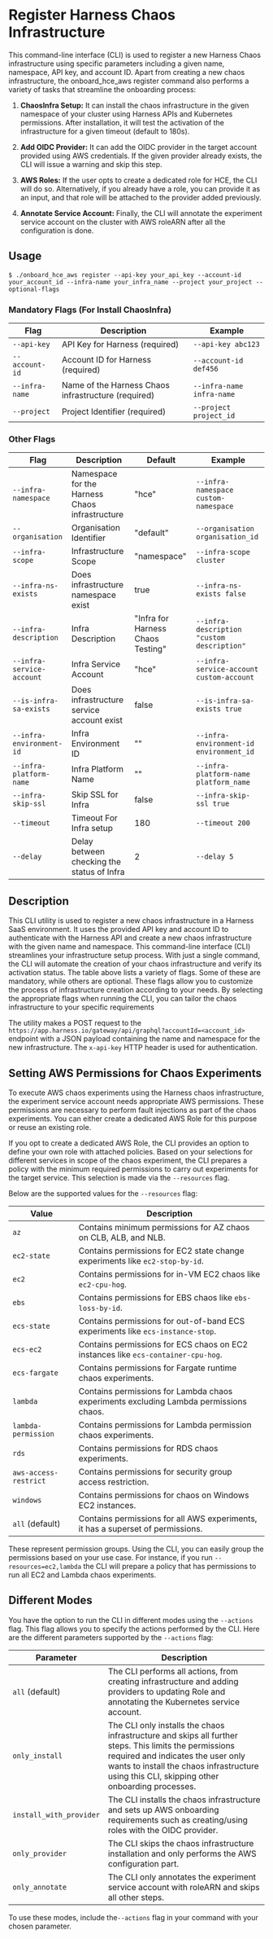 # Register Harness Chaos Infrastructure

This command-line interface (CLI) is used to register a new Harness Chaos infrastructure using specific parameters including a given name, namespace, API key, and account ID. Apart from creating a new chaos infrastructure, the onboard_hce_aws register command also performs a variety of tasks that streamline the onboarding process:

1. **ChaosInfra Setup:** It can install the chaos infrastructure in the given namespace of your cluster using Harness APIs and Kubernetes permissions. After installation, it will test the activation of the infrastructure for a given timeout (default to 180s).

2. **Add OIDC Provider:** It can add the OIDC provider in the target account provided using AWS credentials. If the given provider already exists, the CLI will issue a warning and skip this step.

3. **AWS Roles:** If the user opts to create a dedicated role for HCE, the CLI will do so. Alternatively, if you already have a role, you can provide it as an input, and that role will be attached to the provider added previously.

4. **Annotate Service Account:** Finally, the CLI will annotate the experiment service account on the cluster with AWS roleARN after all the configuration is done.


## Usage

```code
$ ./onboard_hce_aws register --api-key your_api_key --account-id your_account_id --infra-name your_infra_name --project your_project --optional-flags
```

### Mandatory Flags (For Install ChaosInfra)

| Flag         | Description                                          | Example                   |
|--------------|------------------------------------------------------|---------------------------|
| `--api-key` | API Key for Harness (required) | `--api-key abc123` |
| `--account-id` | Account ID for Harness (required) | `--account-id def456` |
| `--infra-name` | Name of the Harness Chaos infrastructure (required) | `--infra-name infra-name` |
| `--project` | Project Identifier (required) | `--project project_id` |

### Other Flags

| Flag                           | Description                                                                                       | Default                                   | Example                                      |
|--------------------------------|---------------------------------------------------------------------------------------------------|-------------------------------------------|----------------------------------------------|
| `--infra-namespace`            | Namespace for the Harness Chaos infrastructure                                                    | "hce"                                     | `--infra-namespace custom-namespace`         |
| `--organisation`               | Organisation Identifier                                                                           | "default"                                 | `--organisation organisation_id`             |
| `--infra-scope`                | Infrastructure Scope                                                                              | "namespace"                               | `--infra-scope cluster`                      |
| `--infra-ns-exists`            | Does infrastructure namespace exist                                                               | true                                      | `--infra-ns-exists false`                    |
| `--infra-description`          | Infra Description                                                                                 | "Infra for Harness Chaos Testing"         | `--infra-description "custom description"`   |
| `--infra-service-account`      | Infra Service Account                                                                             | "hce"                                     | `--infra-service-account custom-account`     |
| `--is-infra-sa-exists`         | Does infrastructure service account exist                                                         | false                                     | `--is-infra-sa-exists true`                  |
| `--infra-environment-id`       | Infra Environment ID                                                                              | ""                                        | `--infra-environment-id environment_id`      |
| `--infra-platform-name`        | Infra Platform Name                                                                               | ""                                        | `--infra-platform-name platform_name`        |
| `--infra-skip-ssl`             | Skip SSL for Infra                                                                                | false                                     | `--infra-skip-ssl true`                      |
| `--timeout`                    | Timeout For Infra setup                                                                           | 180                                       | `--timeout 200`                              |
| `--delay`                      | Delay between checking the status of Infra                                                        | 2                                         | `--delay 5`                                  |


## Description

This CLI utility is used to register a new chaos infrastructure in a Harness SaaS environment. It uses the provided API key and account ID to authenticate with the Harness API and create a new chaos infrastructure with the given name and namespace. This command-line interface (CLI) streamlines your infrastructure setup process. With just a single command, the CLI will automate the creation of your chaos infrastructure and verify its activation status. The table above lists a variety of flags. Some of these are mandatory, while others are optional. These flags allow you to customize the process of infrastructure creation according to your needs. By selecting the appropriate flags when running the CLI, you can tailor the chaos infrastructure to your specific requirements

The utility makes a POST request to the `https://app.harness.io/gateway/api/graphql?accountId=<account_id>` endpoint with a JSON payload containing the name and namespace for the new infrastructure. The `x-api-key` HTTP header is used for authentication.

## Setting AWS Permissions for Chaos Experiments

To execute AWS chaos experiments using the Harness chaos infrastructure, the experiment service account needs appropriate AWS permissions. These permissions are necessary to perform fault injections as part of the chaos experiments. You can either create a dedicated AWS Role for this purpose or reuse an existing role.

If you opt to create a dedicated AWS Role, the CLI provides an option to define your own role with attached policies. Based on your selections for different services in scope of the chaos experiment, the CLI prepares a policy with the minimum required permissions to carry out experiments for the target service. This selection is made via the `--resources` flag.

Below are the supported values for the `--resources` flag:

| Value              | Description                                                                                                               |
|--------------------|---------------------------------------------------------------------------------------------------------------------------|
| `az`               | Contains minimum permissions for AZ chaos on CLB, ALB, and NLB.                                                           |
| `ec2-state`        | Contains permissions for EC2 state change experiments like `ec2-stop-by-id`.                                             |
| `ec2`              | Contains permissions for in-VM EC2 chaos like `ec2-cpu-hog`.                                                              |
| `ebs`              | Contains permissions for EBS chaos like `ebs-loss-by-id`.                                                                 |
| `ecs-state`        | Contains permissions for out-of-band ECS experiments like `ecs-instance-stop`.                                           |
| `ecs-ec2`          | Contains permissions for ECS chaos on EC2 instances like `ecs-container-cpu-hog`.                                         |
| `ecs-fargate`      | Contains permissions for Fargate runtime chaos experiments.                                                               |
| `lambda`           | Contains permissions for Lambda chaos experiments excluding Lambda permissions chaos.                                     |
| `lambda-permission`| Contains permissions for Lambda permission chaos experiments.                                                             |
| `rds`              | Contains permissions for RDS chaos experiments.                                                                           |
| `aws-access-restrict` | Contains permissions for security group access restriction.                                                     |
| `windows`          | Contains permissions for chaos on Windows EC2 instances.                                                                  |
| `all` (default)    | Contains permissions for all AWS experiments, it has a superset of permissions.                                           |


These represent permission groups. Using the CLI, you can easily group the permissions based on your use case. For instance, if you run `--resources=ec2,lambda` the CLI will prepare a policy that has permissions to run all EC2 and Lambda chaos experiments.

## Different Modes

You have the option to run the CLI in different modes using the `--actions` flag. This flag allows you to specify the actions performed by the CLI. Here are the different parameters supported by the `--actions` flag:

| Parameter             | Description |
|-----------------------|-------------|
| `all` (default)       | The CLI performs all actions, from creating infrastructure and adding providers to updating Role and annotating the Kubernetes service account.|
| `only_install`        | The CLI only installs the chaos infrastructure and skips all further steps. This limits the permissions required and indicates the user only wants to install the chaos infrastructure using this CLI, skipping other onboarding processes.|
| `install_with_provider` | The CLI installs the chaos infrastructure and sets up AWS onboarding requirements such as creating/using roles with the OIDC provider.|
| `only_provider`      | The CLI skips the chaos infrastructure installation and only performs the AWS configuration part.|
| `only_annotate`      | The CLI only annotates the experiment service account with roleARN and skips all other steps.|


To use these modes, include the`--actions` flag in your command with your chosen parameter. 

